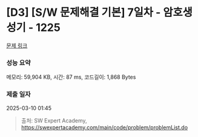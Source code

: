 # [D3] [S/W 문제해결 기본] 7일차 - 암호생성기 - 1225 

[문제 링크](https://swexpertacademy.com/main/code/problem/problemDetail.do?contestProbId=AV14uWl6AF0CFAYD) 

### 성능 요약

메모리: 59,904 KB, 시간: 87 ms, 코드길이: 1,868 Bytes

### 제출 일자

2025-03-10 01:45



> 출처: SW Expert Academy, https://swexpertacademy.com/main/code/problem/problemList.do